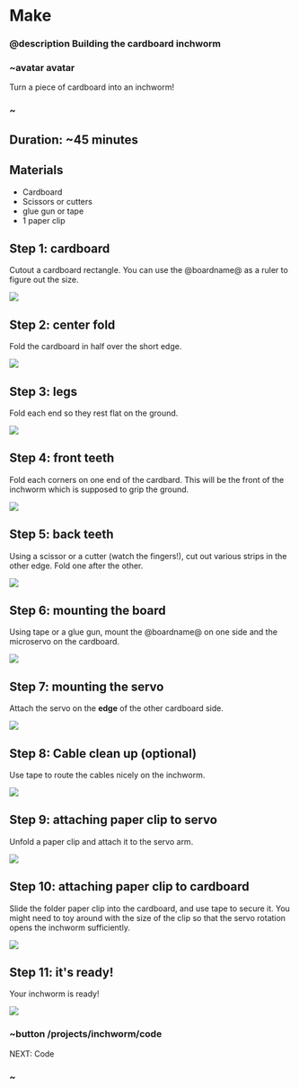 # Make
### @description Building the cardboard inchworm

### ~avatar avatar

Turn a piece of cardboard into an inchworm!

### ~

## Duration: ~45 minutes

## Materials
  * Cardboard
  * Scissors or cutters
  * glue gun or tape
  * 1 paper clip

## Step 1: cardboard

Cutout a cardboard rectangle. You can use the @boardname@ as a ruler to figure out the size.

![](/static/mb/projects/inchworm/chassis1.jpg)

## Step 2: center fold

Fold the cardboard in half over the short edge.

![](/static/mb/projects/inchworm/chassis2.jpg)

## Step 3: legs

Fold each end so they rest flat on the ground.

![](/static/mb/projects/inchworm/chassis3.jpg)

## Step 4: front teeth

Fold each corners on one end of the cardbard. This will be the front of the inchworm which is supposed to grip the ground.

![](/static/mb/projects/inchworm/chassis4.jpg)

## Step 5: back teeth

Using a scissor or a cutter (watch the fingers!), cut out various strips in the other edge. Fold one after the other.

![](/static/mb/projects/inchworm/chassis5.jpg)

## Step 6: mounting the board

Using tape or a glue gun, mount the @boardname@ on one side and the microservo on the cardboard.

![](/static/mb/projects/inchworm/chassis6.jpg)

## Step 7: mounting the servo

Attach the servo on the **edge** of the other cardboard side.

![](/static/mb/projects/inchworm/chassis7.jpg)

## Step 8: Cable clean up (optional)

Use tape to route the cables nicely on the inchworm.

![](/static/mb/projects/inchworm/chassis8.jpg)

## Step 9: attaching paper clip to servo

Unfold a paper clip and attach it to the servo arm.

![](/static/mb/projects/inchworm/clip2.jpg)

## Step 10: attaching paper clip to cardboard

Slide the folder paper clip into the cardboard, and use tape to secure it. 
You might need to toy around with the size of the clip so that the servo rotation opens the inchworm sufficiently.

![](/static/mb/projects/inchworm/clip3.jpg)


## Step 11: it's ready!

Your inchworm is ready!

![](/static/mb/projects/inchworm/ready.jpg)

### ~button /projects/inchworm/code
NEXT: Code
### ~

